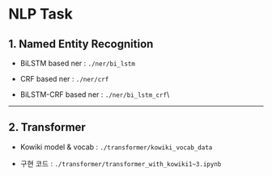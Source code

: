 # NLP Task

## 1. Named Entity Recognition 

- BiLSTM based ner : `./ner/bi_lstm`

- CRF based ner :  `./ner/crf`

- BiLSTM-CRF based ner : `./ner/bi_lstm_crf`\

------


## 2. Transformer 
- Kowiki model & vocab : `./transformer/kowiki_vocab_data`

- 구현 코드 : `./transformer/transformer_with_kowiki1~3.ipynb`

  

